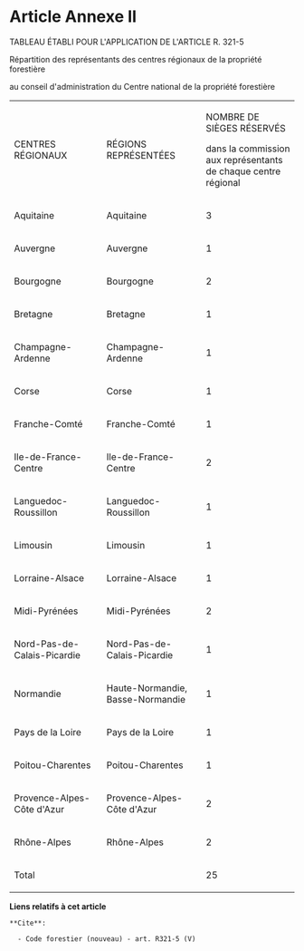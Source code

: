 # Article Annexe II

TABLEAU ÉTABLI POUR L'APPLICATION DE L'ARTICLE R. 321-5

Répartition des représentants des centres régionaux de la propriété forestière 

au conseil d'administration du Centre national de la propriété forestière 

<table>
  <tbody>
    <tr>
      <td width="221">

CENTRES RÉGIONAUX 

</td>
      <td width="221">

RÉGIONS REPRÉSENTÉES 

</td>
      <td width="220">

NOMBRE DE SIÈGES RÉSERVÉS 

dans la commission aux représentants de chaque centre régional 

</td>
    </tr>
    <tr>
      <td width="221">

Aquitaine 

</td>
      <td width="221">

Aquitaine 

</td>
      <td width="220">

3 

</td>
    </tr>
    <tr>
      <td width="221">

Auvergne 

</td>
      <td width="221">

Auvergne 

</td>
      <td width="220">

1 

</td>
    </tr>
    <tr>
      <td width="221">

Bourgogne 

</td>
      <td width="221">

Bourgogne 

</td>
      <td width="220">

2 

</td>
    </tr>
    <tr>
      <td width="221">

Bretagne 

</td>
      <td width="221">

Bretagne 

</td>
      <td width="220">

1 

</td>
    </tr>
    <tr>
      <td width="221">

Champagne-Ardenne 

</td>
      <td width="221">

Champagne-Ardenne 

</td>
      <td width="220">

1 

</td>
    </tr>
    <tr>
      <td width="221">

Corse 

</td>
      <td width="221">

Corse 

</td>
      <td width="220">

1 

</td>
    </tr>
    <tr>
      <td width="221">

Franche-Comté 

</td>
      <td width="221">

Franche-Comté 

</td>
      <td width="220">

1 

</td>
    </tr>
    <tr>
      <td width="221">

Ile-de-France-Centre 

</td>
      <td width="221">

Ile-de-France-Centre 

</td>
      <td width="220">

2 

</td>
    </tr>
    <tr>
      <td width="221">

Languedoc-Roussillon 

</td>
      <td width="221">

Languedoc-Roussillon 

</td>
      <td width="220">

1 

</td>
    </tr>
    <tr>
      <td width="221">

Limousin 

</td>
      <td width="221">

Limousin 

</td>
      <td width="220">

1 

</td>
    </tr>
    <tr>
      <td width="221">

Lorraine-Alsace 

</td>
      <td width="221">

Lorraine-Alsace 

</td>
      <td width="220">

1 

</td>
    </tr>
    <tr>
      <td width="221">

Midi-Pyrénées 

</td>
      <td width="221">

Midi-Pyrénées 

</td>
      <td width="220">

2 

</td>
    </tr>
    <tr>
      <td width="221">

Nord-Pas-de-Calais-Picardie 

</td>
      <td width="221">

Nord-Pas-de-Calais-Picardie 

</td>
      <td width="220">

1 

</td>
    </tr>
    <tr>
      <td width="221">

Normandie 

</td>
      <td width="221">

Haute-Normandie, Basse-Normandie 

</td>
      <td width="220">

1 

</td>
    </tr>
    <tr>
      <td width="221">

Pays de la Loire 

</td>
      <td width="221">

Pays de la Loire 

</td>
      <td width="220">

1 

</td>
    </tr>
    <tr>
      <td width="221">

Poitou-Charentes 

</td>
      <td width="221">

Poitou-Charentes 

</td>
      <td width="220">

1 

</td>
    </tr>
    <tr>
      <td width="221">

Provence-Alpes-Côte d'Azur 

</td>
      <td width="221">

Provence-Alpes-Côte d'Azur 

</td>
      <td width="220">

2 

</td>
    </tr>
    <tr>
      <td width="221">

Rhône-Alpes 

</td>
      <td width="221">

Rhône-Alpes 

</td>
      <td width="220">

2 

</td>
    </tr>
    <tr>
      <td width="221">

Total 

</td>
      <td width="221" valign="top">

</td>
      <td width="220">

25

</td>
    </tr>
  </tbody>
</table>

**Liens relatifs à cet article**

	**Cite**:

	  - Code forestier (nouveau) - art. R321-5 (V)

